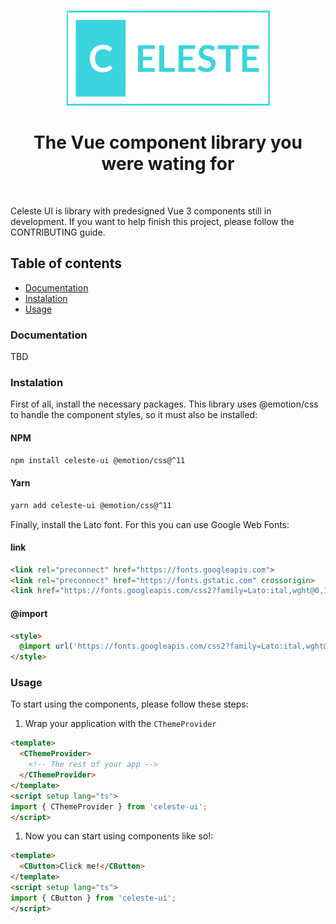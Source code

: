 <p align="center"><img src="./assets/logo.png" /></p>

<h1 align="center">The Vue component library you were wating for</h1>
<br />

<p>
Celeste UI is library with predesigned Vue 3 components still in development. If you want to help finish this project, please follow the CONTRIBUTING guide.
</p>

<h2>Table of contents</h2>
<ul>
  <li><a href="#Documentation">Documentation</a></li>
  <li><a href="#Instalation">Instalation</a></li>
  <li><a href="#Usage">Usage</a></li>
</ul>

<h3 id="Documentation">Documentation</h3>
<p>TBD</p>

<h3 id="Instalation">Instalation</h3>
<p>
First of all, install the necessary packages. This library uses @emotion/css to handle the component styles, so it must also be installed:
</p>

<h4>NPM</h4>

```bash
npm install celeste-ui @emotion/css@^11
```

<h4>Yarn</h4>

```bash
yarn add celeste-ui @emotion/css@^11
```

Finally, install the Lato font. For this you can use Google Web Fonts:

<h4>link</h4>

```html
<link rel="preconnect" href="https://fonts.googleapis.com">
<link rel="preconnect" href="https://fonts.gstatic.com" crossorigin>
<link href="https://fonts.googleapis.com/css2?family=Lato:ital,wght@0,100;0,300;0,400;0,700;0,900;1,100;1,300;1,400;1,700;1,900&display=swap" rel="stylesheet">
```

<h4>@import</h4>

```html
<style>
  @import url('https://fonts.googleapis.com/css2?family=Lato:ital,wght@0,100;0,300;0,400;0,700;0,900;1,100;1,300;1,400;1,700;1,900&display=swap');
</style>
```

<h3 id="Usage">Usage</h3>

<p>To start using the components, please follow these steps:</p>

1. Wrap your application with the `CThemeProvider`
```html
<template>
  <CThemeProvider>
    <!-- The rest of your app -->
  </CThemeProvider>
</template>
<script setup lang="ts">
import { CThemeProvider } from 'celeste-ui';
</script>
```

1. Now you can start using components like so!:
```html
<template>
  <CButton>Click me!</CButton>
</template>
<script setup lang="ts">
import { CButton } from 'celeste-ui';
</script>
```
